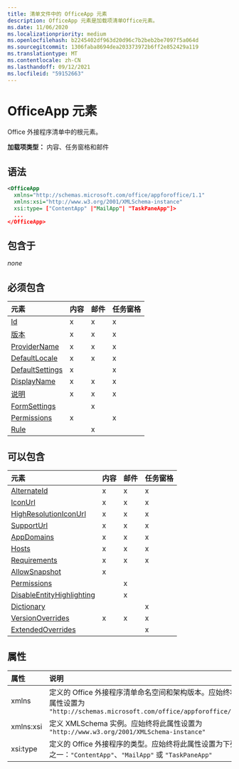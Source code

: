```yaml
---
title: 清单文件中的 OfficeApp 元素
description: OfficeApp 元素是加载项清单Office元素。
ms.date: 11/06/2020
ms.localizationpriority: medium
ms.openlocfilehash: b2245402df963d20d96c7b2beb2be7097f5a064d
ms.sourcegitcommit: 1306faba8694dea203373972b6ff2e852429a119
ms.translationtype: MT
ms.contentlocale: zh-CN
ms.lasthandoff: 09/12/2021
ms.locfileid: "59152663"
---
```

# <a name="officeapp-element"></a>OfficeApp 元素

Office 外接程序清单中的根元素。

**加载项类型：** 内容、任务窗格和邮件

## <a name="syntax"></a>语法

```XML
<OfficeApp 
  xmlns="http://schemas.microsoft.com/office/appforoffice/1.1" 
  xmlns:xsi="http://www.w3.org/2001/XMLSchema-instance" 
  xsi:type= ["ContentApp" |"MailApp"| "TaskPaneApp"]>
  ...
</OfficeApp>
```

## <a name="contained-in"></a>包含于

 _none_

## <a name="must-contain"></a>必须包含

|元素|内容|邮件|任务窗格|
|:-----|:-----|:-----|:-----|
|[Id](id.md)|x|x|x|
|[版本](version.md)|x|x|x|
|[ProviderName](providername.md)|x|x|x|
|[DefaultLocale](defaultlocale.md)|x|x|x|
|[DefaultSettings](defaultsettings.md)|x||x|
|[DisplayName](displayname.md)|x|x|x|
|[说明](description.md)|x|x|x|
|[FormSettings](formsettings.md)||x||
|[Permissions](permissions.md)|x||x|
|[Rule](rule.md)||x||

## <a name="can-contain"></a>可以包含

|元素|内容|邮件|任务窗格|
|:-----|:-----|:-----|:-----|
|[AlternateId](alternateid.md)|x|x|x|
|[IconUrl](iconurl.md)|x|x|x|
|[HighResolutionIconUrl](highresolutioniconurl.md)|x|x|x|
|[SupportUrl](supporturl.md)|x|x|x|
|[AppDomains](appdomains.md)|x|x|x|
|[Hosts](hosts.md)|x|x|x|
|[Requirements](requirements.md)|x|x|x|
|[AllowSnapshot](allowsnapshot.md)|x|||
|[Permissions](permissions.md)||x||
|[DisableEntityHighlighting](disableentityhighlighting.md)||x||
|[Dictionary](dictionary.md)|||x|
|[VersionOverrides](versionoverrides.md)|x|x|x|
|[ExtendedOverrides](extendedoverrides.md)|||x|

## <a name="attributes"></a>属性

|属性|说明|
|:-----|:-----|
|xmlns|定义的 Office 外接程序清单命名空间和架构版本。应始终将此属性设置为 `"http://schemas.microsoft.com/office/appforoffice/1.1"`|
|xmlns:xsi|定义 XMLSchema 实例。应始终将此属性设置为 `"http://www.w3.org/2001/XMLSchema-instance"`|
|xsi:type|定义的 Office 外接程序的类型。应始终将此属性设置为下列值之一：`"ContentApp"`、`"MailApp"` 或 `"TaskPaneApp"`|
